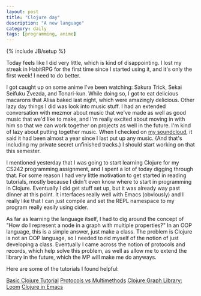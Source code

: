 ```yaml
---
layout: post
title: "Clojure day"
description: "A new language"
category: daily
tags: [programming, anime]
---
```

{% include JB/setup %}

Today feels like I did very little, which is kind of disappointing.  I lost my streak in HabitRPG for the first time since I started using it, and it's only the first week!  I need to do better.

I got caught up on some anime I've been watching: Sakura Trick, Sekai Seifuku Zvezda, and Tonari-kun.  While doing so, I got to eat delicious macarons that Alisa baked last night, which were amazingly delicious.  Other lazy day things I did was look into music stuff.  I had an extended conversation with mezmor about music that we've made as well as good music that we'd like to make, and I'm really excited about moving in with him so that we can work together on projects as well in the future.  I'm kind of lazy about putting together music.  When I checked on [my soundcloud](https://soundcloud.com/corbins/), it said it had been almost a year since I last put up any music.  (And that's including my private secret unfinished tracks.)  I should start working on that this semester.

I mentioned yesterday that I was going to start learning Clojure for my CS242 programming assignment, and I spent a lot of today digging through that.  For some reason I had very little motivation to get started in reading tutorials, mostly because I didn't even know where to start in programming in Clojure.  Eventually I did get stuff set up, but it was already way past dinner at this point.  It interfaces really well with Emacs (obviously) and I really like that I can just compile and set the REPL namespace to my program really easily using cider.

As far as learning the language itself, I had to dig around the concept of "How do I represent a node in a graph with multiple properties?"  In an OOP language, this is a simple answer, just make a class.  The problem is Clojure is not an OOP language, so I needed to rid myself of the notion of just developing a class.  Eventually I came across the notion of protocols and records, which help solve this problem, as well as allow me to extend the library in the future, which the MP will make me do anyways.

Here are some of the tutorials I found helpful:

[Basic Clojure Tutorial](http://moxleystratton.com/clojure/clojure-tutorial-for-the-non-lisp-programmer)
[Protocols vs Multimethods](http://adambard.com/blog/structured-clojure-protocols-and-multimethods/)
[Clojure Graph Library: Loom](https://github.com/aysylu/loom)
[Clojure in Emacs](http://www.braveclojure.com/using-emacs-with-clojure/)
